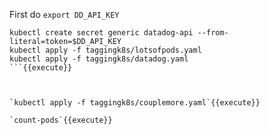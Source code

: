 
First do `export DD_API_KEY`

```
kubectl create secret generic datadog-api --from-literal=token=$DD_API_KEY
kubectl apply -f taggingk8s/lotsofpods.yaml
kubectl apply -f taggingk8s/datadog.yaml
```{{execute}}



`kubectl apply -f taggingk8s/couplemore.yaml`{{execute}}

`count-pods`{{execute}}
